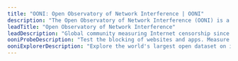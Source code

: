 ```yaml
---
title: "OONI: Open Observatory of Network Interference | OONI"
description: "The Open Observatory of Network Interference (OONI) is a global community measuring internet censorship around the world. Run OONI Probe to detect internet censorship. Use OONI Explorer to track internet censorship worldwide in near real-time."
leadTitle: "Open Observatory of Network Interference"
leadDescription: "Global community measuring Internet censorship since 2012."
ooniProbeDescription: "Test the blocking of websites and apps. Measure the speed and performance of your network."
ooniExplorerDescription: "Explore the world's largest open dataset on internet censorship. Millions of measurements collected from more than 200 countries since 2012."
---
```

